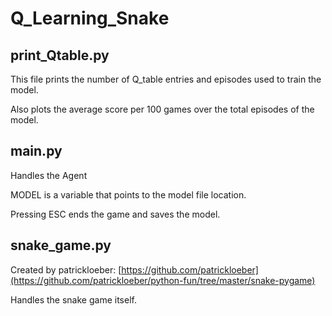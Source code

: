 # Q_Learning_Snake

## print_Qtable.py
This file prints the number of Q_table entries and episodes used to train the model.

Also plots the average score per 100 games over the total episodes of the model.

## main.py
Handles the Agent

MODEL is a variable that points to the model file location.

Pressing ESC ends the game and saves the model.

## snake_game.py
Created by patrickloeber: [https://github.com/patrickloeber](https://github.com/patrickloeber/python-fun/tree/master/snake-pygame)

Handles the snake game itself.
